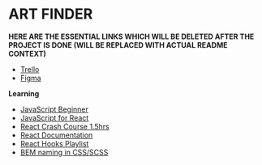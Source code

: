 # ART FINDER

**HERE ARE THE ESSENTIAL LINKS WHICH WILL BE DELETED AFTER THE PROJECT IS DONE (WILL BE REPLACED WITH ACTUAL README CONTEXT)**

- [Trello](https://trello.com/b/389APWXc/itech-group-1)
- [Figma](https://www.figma.com/file/kXRVViwBmaClvaXGVRTekf/ArtFinder?type=design&node-id=0-1&mode=design&t=wC9a0yAZdBTpwqxj-0)

**Learning** 
- [JavaScript Beginner](https://youtu.be/W6NZfCO5SIk?si=Pa3LOhr0LzdCJ6uj)
- [JavaScript for React](https://youtu.be/m55PTVUrlnA?si=L1sMoSOWP2ZIVgmq)
- [React Crash Course 1.5hrs](https://youtu.be/w7ejDZ8SWv8?si=daN-Leo-uKp_yPLY)
- [React Documentation](https://react.dev/)
- [React Hooks Playlist](https://youtube.com/playlist?list=PLZlA0Gpn_vH8EtggFGERCwMY5u5hOjf-h&si=mrdsYMoDg_dvlO1k)
- [BEM naming in CSS/SCSS](https://youtu.be/SLjHSVwXYq4?si=eQw4lEu9xebkTtdV)
  
